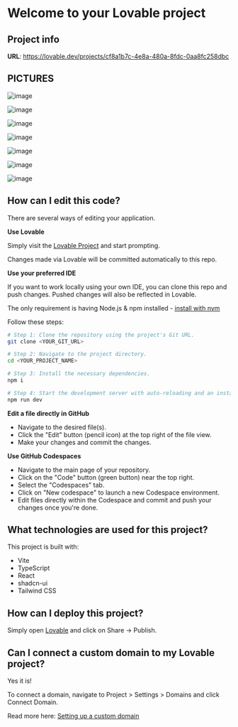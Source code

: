 # Welcome to your Lovable project

##
## Project info

**URL**: https://lovable.dev/projects/cf8a1b7c-4e8a-480a-8fdc-0aa8fc258dbc


## PICTURES ##

![image](https://github.com/user-attachments/assets/eb5217ae-f32d-4541-a344-2c362a2ee0d5)


![image](https://github.com/user-attachments/assets/4b9a6cf4-5695-44f6-a86c-0e61828304a6)

![image](https://github.com/user-attachments/assets/1134d45a-3d18-4f20-942e-a834005cbf1d)

![image](https://github.com/user-attachments/assets/35faada1-92a8-4072-9a1b-c1c6079f9491)


![image](https://github.com/user-attachments/assets/26f62f34-29fb-4b04-aeaa-0c0c30c6b1b3)

![image](https://github.com/user-attachments/assets/3eccfac2-00e7-4e53-89bf-08baf19ff12c)


![image](https://github.com/user-attachments/assets/686853af-fad2-42fb-ac25-e584b1264296)

## How can I edit this code?

There are several ways of editing your application.

**Use Lovable**

Simply visit the [Lovable Project](https://lovable.dev/projects/cf8a1b7c-4e8a-480a-8fdc-0aa8fc258dbc) and start prompting.

Changes made via Lovable will be committed automatically to this repo.

**Use your preferred IDE**

If you want to work locally using your own IDE, you can clone this repo and push changes. Pushed changes will also be reflected in Lovable.

The only requirement is having Node.js & npm installed - [install with nvm](https://github.com/nvm-sh/nvm#installing-and-updating)

Follow these steps:

```sh
# Step 1: Clone the repository using the project's Git URL.
git clone <YOUR_GIT_URL>

# Step 2: Navigate to the project directory.
cd <YOUR_PROJECT_NAME>

# Step 3: Install the necessary dependencies.
npm i

# Step 4: Start the development server with auto-reloading and an instant preview.
npm run dev
```

**Edit a file directly in GitHub**

- Navigate to the desired file(s).
- Click the "Edit" button (pencil icon) at the top right of the file view.
- Make your changes and commit the changes.

**Use GitHub Codespaces**

- Navigate to the main page of your repository.
- Click on the "Code" button (green button) near the top right.
- Select the "Codespaces" tab.
- Click on "New codespace" to launch a new Codespace environment.
- Edit files directly within the Codespace and commit and push your changes once you're done.

## What technologies are used for this project?

This project is built with:

- Vite
- TypeScript
- React
- shadcn-ui
- Tailwind CSS

## How can I deploy this project?

Simply open [Lovable](https://lovable.dev/projects/cf8a1b7c-4e8a-480a-8fdc-0aa8fc258dbc) and click on Share -> Publish.

## Can I connect a custom domain to my Lovable project?

Yes it is!

To connect a domain, navigate to Project > Settings > Domains and click Connect Domain.

Read more here: [Setting up a custom domain](https://docs.lovable.dev/tips-tricks/custom-domain#step-by-step-guide)
